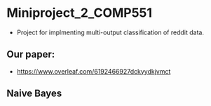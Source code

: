 # Miniproject_2_COMP551
- Project for implmenting multi-output classification of reddit data. 
## Our paper: 
- https://www.overleaf.com/6192466927dckyydkjvmct
## Naive Bayes 
